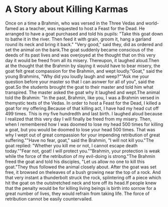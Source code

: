 # A Story about Killing Karmas

Once on a time a Brahmin, who was versed in the Three Vedas and world-famed as a teacher, was requested to host a Feast for the Dead. He arranged to have a goat purchased and told his pupils: "Take this goat down to bathe it in the river. Then feed it with grain, groom it, hang a garland round its neck and bring it back."      "Very good," said they, did as ordered and set the animal on the bank.​The goat suddenly became conscious of the deeds of its past lives and was overjoyed at the thought that on this very day it would be freed from all its misery. Thereupon, it laughed aloud.Then at the thought that the Brahmin by slaying it would have to bear misery, the goat felt great compassion for the Brahmin, and wept loudly."Goat," said the young Brahmins, "Why did you loudly laugh and weep?""Ask me your question before your master so that I can asnwer for all of you", said the goat.So the students brought the goat to their master and told him what transpired. The master asked the goat why it laughed and wept.The animal told the Brahmin: "In the past, Brahmin, like you, I was a Brahmin versed in themystic texts of the Vedas. In order to host a Feast for the Dead, I killed a goat for my offering.Because of that killing act, I have had my head cut off 499 times. This is my five hundredth and last birth. I laughed aloud because I realized that this very day I will finally be freed from my misery. Then, when I remembered how I was doomed to lose my head 500 times for killing a goat, but you would be doomed to lose your head 500 times. That was why I wept out of great compassion for your impending retribution of great suffering.""Have no fear, goat," said the Brahmin, "I will not kill you."The goat replied: "Whether you kill me or not, I cannot escape death today.""Fear not, goat! I will protect you.""Brahmin, your protection is weak while the force of the retribution of my evil-doing is strong."The Brahmin freed the goat and told his disciples, "Let us allow no one to kill this goat."They thus followed the animal closely about. After the goat was set free, it browsed on theleaves of a bush growing near the top of a rock. And that very instant a thunderbolt struck the rock, splintering off a piece which hit the goat on the outstretched neck and tore off its head.​If people knew that the penalty would be for killing living beings is birth into sorrow for a great number of lives, they would refrain from taking life. The force of retribution cannot be easily countervailed.